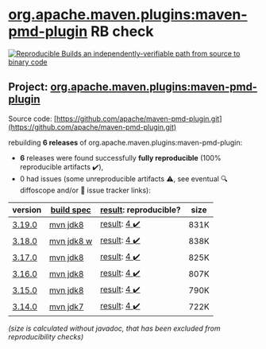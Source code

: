 [org.apache.maven.plugins:maven-pmd-plugin](https://search.maven.org/artifact/org.apache.maven.plugins/maven-pmd-plugin/) RB check
=======

[![Reproducible Builds](https://reproducible-builds.org/images/logos/rb.svg) an independently-verifiable path from source to binary code](https://reproducible-builds.org/)

## Project: [org.apache.maven.plugins:maven-pmd-plugin](https://search.maven.org/artifact/org.apache.maven.plugins/maven-pmd-plugin/)

Source code: [https://github.com/apache/maven-pmd-plugin.git](https://github.com/apache/maven-pmd-plugin.git)

rebuilding **6 releases** of org.apache.maven.plugins:maven-pmd-plugin:
- **6** releases were found successfully **fully reproducible** (100% reproducible artifacts :heavy_check_mark:),
- 0 had issues (some unreproducible artifacts :warning:, see eventual :mag: diffoscope and/or :memo: issue tracker links):

| version | [build spec](/BUILDSPEC.md) | [result](https://reproducible-builds.org/docs/jvm/): reproducible? | size |
| -- | --------- | ------ | -- |
| [3.19.0](https://search.maven.org/artifact/org.apache.maven.plugins/maven-pmd-plugin/3.19.0/pom) | [mvn jdk8](maven-pmd-plugin-3.19.0.buildspec) | [result](maven-pmd-plugin-3.19.0.buildinfo): [4 :heavy_check_mark: ](maven-pmd-plugin-3.19.0.buildcompare) | 831K |
| [3.18.0](https://search.maven.org/artifact/org.apache.maven.plugins/maven-pmd-plugin/3.18.0/pom) | [mvn jdk8 w](maven-pmd-plugin-3.18.0.buildspec) | [result](maven-pmd-plugin-3.18.0.buildinfo): [4 :heavy_check_mark: ](maven-pmd-plugin-3.18.0.buildcompare) | 838K |
| [3.17.0](https://search.maven.org/artifact/org.apache.maven.plugins/maven-pmd-plugin/3.17.0/pom) | [mvn jdk8](maven-pmd-plugin-3.17.0.buildspec) | [result](maven-pmd-plugin-3.17.0.buildinfo): [4 :heavy_check_mark: ](maven-pmd-plugin-3.17.0.buildcompare) | 825K |
| [3.16.0](https://search.maven.org/artifact/org.apache.maven.plugins/maven-pmd-plugin/3.16.0/pom) | [mvn jdk8](maven-pmd-plugin-3.16.0.buildspec) | [result](maven-pmd-plugin-3.16.0.buildinfo): [4 :heavy_check_mark: ](maven-pmd-plugin-3.16.0.buildcompare) | 807K |
| [3.15.0](https://search.maven.org/artifact/org.apache.maven.plugins/maven-pmd-plugin/3.15.0/pom) | [mvn jdk8](maven-pmd-plugin-3.15.0.buildspec) | [result](maven-pmd-plugin-3.15.0.buildinfo): [4 :heavy_check_mark: ](maven-pmd-plugin-3.15.0.buildcompare) | 790K |
| [3.14.0](https://search.maven.org/artifact/org.apache.maven.plugins/maven-pmd-plugin/3.14.0/pom) | [mvn jdk7](maven-pmd-plugin-3.14.0.buildspec) | [result](maven-pmd-plugin-3.14.0.buildinfo): [4 :heavy_check_mark: ](maven-pmd-plugin-3.14.0.buildcompare) | 722K |

<i>(size is calculated without javadoc, that has been excluded from reproducibility checks)</i>
